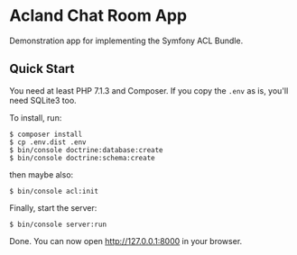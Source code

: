 Acland Chat Room App
====================

Demonstration app for implementing the Symfony ACL Bundle.

Quick Start
------------

You need at least PHP 7.1.3 and Composer.
If you copy the `.env` as is, you'll need SQLite3 too.

To install, run:


    $ composer install
    $ cp .env.dist .env
    $ bin/console doctrine:database:create
    $ bin/console doctrine:schema:create

then maybe also:

    $ bin/console acl:init

Finally, start the server:

    $ bin/console server:run


Done. You can now open http://127.0.0.1:8000 in your browser.
